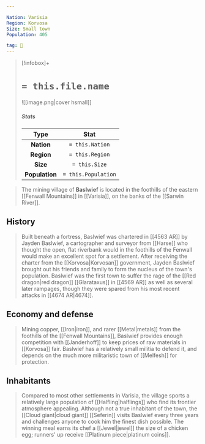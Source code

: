 ```yaml
---

Nation: Varisia
Region: Korvosa
Size: Small town
Population: 405

tag: 🌃
---
```


> [!infobox]+
> #  `= this.file.name`
> ![[image.png|cover hsmall]]
> ##### Stats
> Type | Stat |
> :---:|:---:|
> **Nation** | `= this.Nation` |
> **Region** | `= this.Region` |
> **Size** | `= this.Size` |
> **Population** | `= this.Population` |



> The mining village of **Baslwief** is located in the foothills of the eastern [[Fenwall Mountains]] in [[Varisia]], on the banks of the [[Sarwin River]].



## History

> Built beneath a fortress, Baslwief was chartered in [[4563 AR]] by Jayden Baslwief, a cartographer and surveyor from [[Harse]] who thought the open, flat riverbank would in the foothills of the Fenwall would make an excellent spot for a settlement. After receiving the charter from the [[Korvosa|Korvosan]] government, Jayden Baslwief brought out his friends and family to form the nucleus of the town's population.
> Baslwief was the first town to suffer the rage of the [[Red dragon|red dragon]] [[Glarataxus]] in [[4569 AR]] as well as several later rampages, though they were spared from his most recent attacks in [[4674 AR|4674]].


## Economy and defense

> Mining copper, [[Iron|iron]], and rarer [[Metal|metals]] from the foothills of the [[Fenwall Mountains]], Baslwief provides enough competition with [[Janderhoff]] to keep prices of raw materials in [[Korvosa]] fair. Baslwief has a relatively small militia to defend it, and depends on the much more militaristic town of [[Melfesh]] for protection.


## Inhabitants

> Compared to most other settlements in Varisia, the village sports a relatively large population of [[Halfling|halflings]] who find its frontier atmosphere appealing.
> Although not a true inhabitant of the town, the [[Cloud giant|cloud giant]] [[Seferin]] visits Baslwief every three years and challenges anyone to cook him the finest dish possible. The winning meal earns its chef a [[Jewel|jewel]] the size of a chicken egg; runners' up receive [[Platinum piece|platinum coins]].









